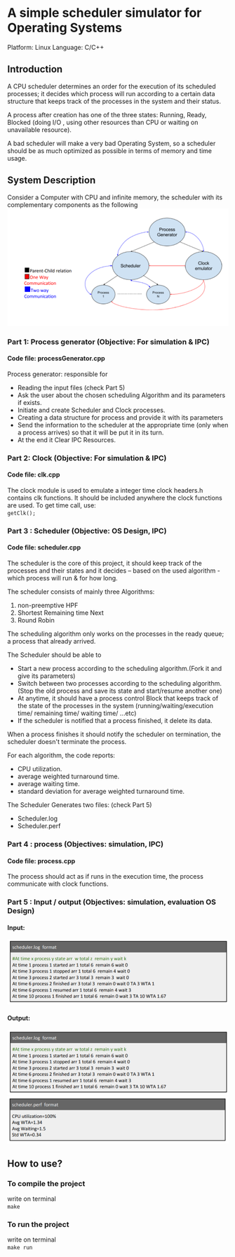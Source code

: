# A simple scheduler simulator for Operating Systems 
Platform: Linux
Language: C/C++

## Introduction
A CPU scheduler determines an order for the execution of its scheduled processes; it decides which process will run according to a certain data structure that keeps track of the processes in the system and their status.

A process after creation has one of the three states: Running, Ready, Blocked (doing I/O , using other resources than CPU or waiting on unavailable resource).

A bad scheduler will make a very bad Operating System, so a scheduler should be as much optimized as possible in terms of memory and time usage.

## System Description
Consider a Computer with CPU and infinite memory, the scheduler with its complementary components as the following
![system description](https://raw.githubusercontent.com/MichaelKMalak/OS-Scheduler/master/sample/main_system_components.PNG)

### Part 1: Process generator  (Objective: For simulation & IPC)
#### Code file: processGenerator.cpp
Process generator: responsible for
* Reading the input files (check Part 5)
* Ask the user about the chosen scheduling Algorithm and its parameters if exists.
* Initiate and create Scheduler and Clock processes.
* Creating a data structure for process and provide it with its parameters
* Send the information to the scheduler at the appropriate time (only when a process arrives) so
that it will be put it in its turn.
* At the end it Clear IPC Resources.

### Part 2: Clock  (Objective: For simulation & IPC)
#### Code file: clk.cpp
The clock module is used to emulate a integer time clock
headers.h contains clk functions. 
It should be included anywhere the clock functions are used.
To get time call, use: 
  <br>`getClk();`  
  
### Part 3 : Scheduler (Objective: OS Design, IPC)
#### Code file: scheduler.cpp
The scheduler is the core of this project, it should keep track of the processes and their states and it decides – based on the used algorithm - which process will run & for how long.

The scheduler consists of mainly three Algorithms:
1. non-preemptive HPF
2. Shortest Remaining time Next
3. Round Robin

The scheduling algorithm only works on the processes in the ready queue; a process that already arrived.

The Scheduler should be able to
* Start a new process according to the scheduling algorithm.(Fork it and give its parameters)
* Switch between two processes according to the scheduling algorithm. (Stop the old process and
save its state and start/resume another one)
* At anytime, it should have a process control Block that keeps track of the state of the processes
in the system (running/waiting/execution time/ remaining time/ waiting time/ ...etc)
* If the scheduler is notified that a process finished, it delete its data.

When a process finishes it should notify the scheduler on termination, the scheduler doesn't terminate the process.

For each algorithm, the code reports:
* CPU utilization.
* average weighted turnaround time.
* average waiting time.
* standard deviation for average weighted turnaround time.

The Scheduler Generates two files: (check Part 5)
* Scheduler.log
* Scheduler.perf

### Part 4 : process (Objectives: simulation, IPC)
#### Code file: process.cpp
The process should act as if runs in the execution time, the process communicate with clock functions.

### Part 5 : Input / output (Objectives: simulation, evaluation OS Design)
#### Input:
![input sample](https://raw.githubusercontent.com/MichaelKMalak/OS-Scheduler/master/sample/output_1.PNG)
#### Output:
![first output sample](https://raw.githubusercontent.com/MichaelKMalak/OS-Scheduler/master/sample/output_1.PNG)
![second output sample](https://raw.githubusercontent.com/MichaelKMalak/OS-Scheduler/master/sample/output_2.PNG)

## How to use?
### To compile the project 
write on terminal
<br>`make`

### To run the project 
write on terminal
<br>`make run`
